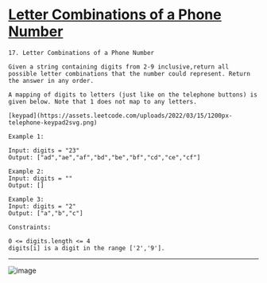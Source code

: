 # [Letter Combinations of a Phone Number](https://leetcode.com/problems/letter-combinations-of-a-phone-number/description/)

    17. Letter Combinations of a Phone Number

    Given a string containing digits from 2-9 inclusive,return all possible letter combinations that the number could represent. Return the answer in any order.

    A mapping of digits to letters (just like on the telephone buttons) is given below. Note that 1 does not map to any letters.

    [keypad](https://assets.leetcode.com/uploads/2022/03/15/1200px-telephone-keypad2svg.png)

    Example 1:

    Input: digits = "23"
    Output: ["ad","ae","af","bd","be","bf","cd","ce","cf"]

    Example 2:
    Input: digits = ""
    Output: []

    Example 3:
    Input: digits = "2"
    Output: ["a","b","c"]

    Constraints:

    0 <= digits.length <= 4
    digits[i] is a digit in the range ['2','9'].
---
![image](https://github.com/user-attachments/assets/30d45c95-323d-494e-b08e-264dc130138c)
